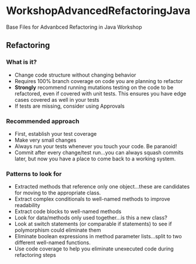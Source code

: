 # WorkshopAdvancedRefactoringJava
Base Files for Advanbced Refactoring in Java Workshop

## Refactoring
### What is it?
* Change code structure without changing behavior
* Requires 100% branch coverage on code you are planning to refactor
* **Strongly** recommend running mutations testing on the code to be refactored, even if covered with unit tests. This ensures you have edge cases covered as well in your tests
* If tests are missing, consider using Approvals
### Recommended approach
* First, establish your test coverage
* Make very small changes
* Always run your tests whenever you touch your code.  Be paranoid!
* Commit after every change/test run...you can always squash commits later, but now you have a place to come back to a working system.
### Patterns to look for
* Extracted methods that reference only one object...these are candidates for moving to the appropriate class.
* Extract complex conditionals to well-named methods to improve readability
* Extract code blocks to well-named methods
* Look for data/methods only used together...is this a new class?
* Look at switch statements (or comparable if statements) to see if polymorphism could eliminate them
* Eliminate boolean expressions in method parameter lists...split to two different well-named functions.
* Use code coverage to help you eliminate unexecuted code during refactoring steps
